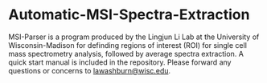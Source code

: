 # Automatic-MSI-Spectra-Extraction

MSI-Parser is a program produced by the Lingjun Li Lab at the University of Wisconsin-Madison for definding regions of interest (ROI) for single cell mass spectrometry analysis, followed by average spectra extraction. A quick start manual is included in the repository. Please forward any questions or concerns to lawashburn@wisc.edu.
